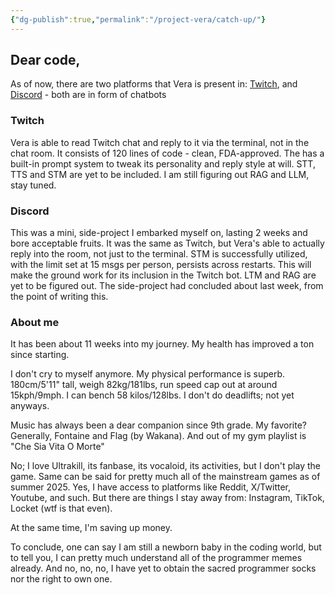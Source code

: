 ```yaml
---
{"dg-publish":true,"permalink":"/project-vera/catch-up/"}
---
```


## Dear code,
As of now, there are two platforms that Vera is present in: [Twitch](https://www.twitch.tv/), and [Discord](https://discord.com/) - both are in form of chatbots
### Twitch
Vera is able to read Twitch chat and reply to it via the terminal, not in the chat room. It consists of 120 lines of code - clean, FDA-approved. The has a built-in prompt system to tweak its personality and reply style at will.
STT, TTS and STM are yet to be included.
I am still figuring out RAG and LLM, stay tuned.
### Discord
This was a mini, side-project I embarked myself on, lasting 2 weeks and bore acceptable fruits. It was the same as Twitch, but Vera's able to actually reply into the room, not just to the terminal. STM is successfully utilized, with the limit set at 15 msgs per person, persists across restarts. This will make the ground work for its inclusion in the Twitch bot.
LTM and RAG are yet to be figured out.
The side-project had concluded about last week, from the point of writing this.

### About me
It has been about 11 weeks into my journey. My health has improved a ton since starting.

I don't cry to myself anymore.
My physical performance is superb. 180cm/5'11" tall, weigh 82kg/181lbs, run speed cap out at around 15kph/9mph.
I can bench 58 kilos/128lbs. I don't do deadlifts; not yet anyways.

Music has always been a dear companion since 9th grade. My favorite? Generally, Fontaine and Flag (by Wakana). And out of my gym playlist is "Che Sia Vita O Morte"

No; I love Ultrakill, its fanbase, its vocaloid, its activities, but I don't play the game. Same can be said for pretty much all of the mainstream games as of summer 2025.
Yes, I have access to platforms like Reddit, X/Twitter, Youtube, and such. But there are things I stay away from: Instagram, TikTok, Locket (wtf is that even).

At the same time, I'm saving up money.

To conclude, one can say I am still a newborn baby in the coding world, but to tell you, I can pretty much understand all of the programmer memes already.
And no, no, no, I have yet to obtain the sacred programmer socks nor the right to own one.